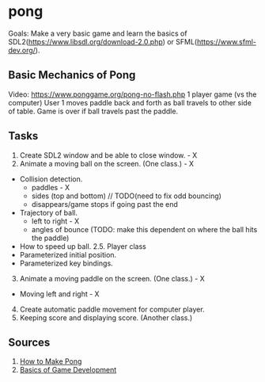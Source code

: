 # pong

Goals: Make a very basic game and learn the basics of SDL2(https://www.libsdl.org/download-2.0.php) or SFML(https://www.sfml-dev.org/).

## Basic Mechanics of Pong

Video: https://www.ponggame.org/pong-no-flash.php
1 player game (vs the computer)
User 1 moves paddle back and forth as ball travels to other side of table. 
Game is over if ball travels past the paddle. 

## Tasks

1. Create SDL2 window and be able to close window. - X
2. Animate a moving ball on the screen. (One class.) - X
- Collision detection.
  - paddles - X
  - sides (top and bottom) // TODO(need to fix odd bouncing)
  - disappears/game stops if going past the end 
- Trajectory of ball. 
  - left to right - X 
  - angles of bounce (TODO: make this dependent on where the ball hits the paddle)
- How to speed up ball. 
2.5. Player class
- Parameterized initial position.
- Parameterized key bindings.
3. Animate a moving paddle on the screen. (One class.) - X
- Moving left and right - X
4. Create automatic paddle movement for computer player. 
5. Keeping score and displaying score. (Another class.)

## Sources

1. [How to Make Pong](https://www.instructables.com/id/Pong-With-Processing/)
2. [Basics of Game Development](https://www.gamedev.net/tutorials/_/technical/game-programming/your-first-step-to-game-development-starts-here-r2976/)

